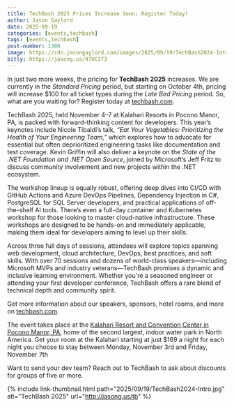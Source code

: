 ```yaml
---
title: TechBash 2025 Prices Increase Soon; Register Today!
author: Jason Gaylord
date: 2025-09-19
categories: [events,techbash]
tags: [events,techbash]
post-number: 1300
image: https://cdn.jasongaylord.com/images/2025/09/19/TechBash2024-Intro.jpg
bitly: https://jasong.us/47UC373
---
```


In just two more weeks, the pricing for **TechBash 2025** increases. We are currently in the _Standard Pricing_ period, but starting on October 4th, pricing will increase $100 for all ticket types during the _Late Bird Pricing_ period. So, what are you waiting for? Register today at [techbash.com](https://jasong.us/43XkZtc). 

TechBash 2025, held November 4–7 at Kalahari Resorts in Pocono Manor, PA, is packed with forward-thinking content for developers. This year’s keynotes include Nicole Tibaldi’s talk, *“Eat Your Vegetables: Prioritizing the Health of Your Engineering Team,”* which explores how to advocate for essential but often deprioritized engineering tasks like documentation and test coverage. Kevin Griffin will also deliver a keynote on the *State of the .NET Foundation and .NET Open Source*, joined by Microsoft’s Jeff Fritz to discuss community involvement and new projects within the .NET ecosystem.

The workshop lineup is equally robust, offering deep dives into CI/CD with GitHub Actions and Azure DevOps Pipelines, Dependency Injection in C#, PostgreSQL for SQL Server developers, and practical applications of off-the-shelf AI tools. There’s even a full-day container and Kubernetes workshop for those looking to master cloud-native infrastructure. These workshops are designed to be hands-on and immediately applicable, making them ideal for developers aiming to level up their skills.

Across three full days of sessions, attendees will explore topics spanning web development, cloud architecture, DevOps, best practices, and soft skills. With over 70 sessions and dozens of world-class speakers—including Microsoft MVPs and industry veterans—TechBash promises a dynamic and inclusive learning environment. Whether you're a seasoned engineer or attending your first developer conference, TechBash offers a rare blend of technical depth and community spirit.

Get more information about our speakers, sponsors, hotel rooms, and more on [techbash.com](https://jasong.us/tb).

The event takes place at the [Kalahari Resort and Convention Center in Pocono Manor, PA](https://jasong.us/hotelreg), home of the second largest, indoor water park in North America. Get your room at the Kalahari starting at just $169 a night for each night you choose to stay between Monday, November 3rd and Friday, November 7th

Want to send your dev team? Reach out to TechBash to ask about discounts for groups of five or more.

{% include link-thumbnail.html path="2025/09/19/TechBash2024-Intro.jpg" alt="TechBash 2025" url="http://jasong.us/tb" %}